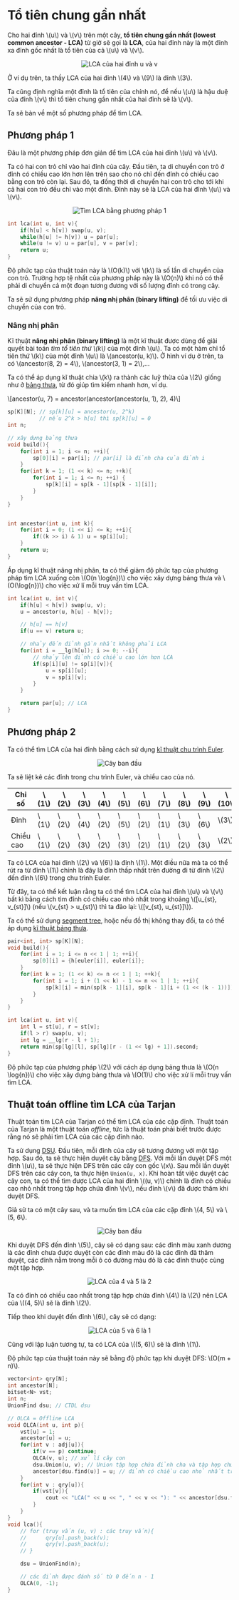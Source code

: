 # Tổ tiên chung gần nhất

Cho hai đỉnh \\(u\\) và \\(v\\) trên một cây, **tổ tiên chung gần nhất (lowest common ancestor - LCA)** từ giờ sẽ gọi là **LCA**, của hai đỉnh này là một đỉnh xa đỉnh gốc nhất là tổ tiên của cả \\(u\\) và \\(v\\).

<center>
<img src="../images/lca_example.png" alt="LCA của hai đỉnh u và v"/>
</center>

Ở ví dụ trên, ta thầy LCA của hai đỉnh \\(4\\) và \\(9\\) là đỉnh \\(3\\).

Ta cũng định nghĩa một đỉnh là tổ tiên của chính nó, để nếu \\(u\\) là hậu duệ của đỉnh \\(v\\) thì tổ tiên chung gần nhất của hai đỉnh sẽ là \\(v\\).

Ta sẽ bàn về một số phương pháp để tìm LCA.

## Phương pháp 1

Đâu là một phương pháp đơn giản để tìm LCA của hai đỉnh \\(u\\) và \\(v\\).

Ta có hai con trỏ chỉ vào hai đỉnh của cây. Đầu tiên, ta di chuyển con trỏ ở đỉnh có chiều cao lớn hơn lên trên sao cho nó chỉ đến đỉnh có chiều cao bằng con trỏ còn lại. Sau đó, ta đồng thời di chuyển hai con trỏ cho tới khi cả hai con trỏ đều chỉ vào một đỉnh. Đỉnh này sẽ là LCA của hai đỉnh \\(u\\) và \\(v\\).

<center>
<img src="../images/lca_find_1.png" alt="Tìm LCA bằng phương pháp 1"/>
</center>

```C++
int lca(int u, int v){
	if(h[u] < h[v]) swap(u, v);
	while(h[u] != h[v]) u = par[u];
	while(u != v) u = par[u], v = par[v];
	return u;
}
```

Độ phức tạp của thuật toán này là \\(O(k)\\) với \\(k\\) là số lần di chuyển của con trỏ. Trường hợp tệ nhất của phương pháp này là \\(O(n)\\) khi nó có thể phải di chuyển cả một đoạn tương đương với số lượng đỉnh có trong cây.

Ta sẽ sử dụng phương pháp **nâng nhị phân (binary lifting)** để tối ưu việc di chuyển của con trỏ.

### Nâng nhị phân

Kĩ thuật **nâng nhị phân (binary lifting)** là một kĩ thuật được dùng để giải quyết bài toán *tìm tổ tiên thứ \\(k\\)* của một đỉnh \\(u\\). Ta có một hàm chỉ tổ tiên thứ \\(k\\) của một đỉnh \\(u\\) là \\(ancestor(u, k)\\). Ở hình ví dụ ở trên, ta có \\(ancestor(8, 2) = 4\\), \\(ancestor(3, 1) = 2\\),...

Ta có thể áp dụng kĩ thuật chia \\(k\\) ra thành các luỹ thừa của \\(2\\) giống như ở [bảng thưa](../data-structures/sparse-table.md), từ đó giúp tìm kiếm nhanh hơn, ví dụ.

\\[ancestor(u, 7) = ancestor(ancestor(ancestor(u, 1), 2), 4)\\]

```C++
sp[K][N]; // sp[k][u] = ancestor(u, 2^k)
          // nếu 2^k > h[u] thì sp[k][u] = 0
int n;

// xây dựng bảng thưa
void build(){
	for(int i = 1; i <= n; ++i){
		sp[0][i] = par[i]; // par[i] là đỉnh cha của đỉnh i
	}
	for(int k = 1; (1 << k) <= n; ++k){
		for(int i = 1; i <= n; ++i) {
			sp[k][i] = sp[k - 1][sp[k - 1][i]];
		}
	}
}


int ancestor(int u, int k){
	for(int i = 0; (1 << i) <= k; ++i){
		if((k >> i) & 1) u = sp[i][u];
	}
	return u;
}
```

Áp dụng kĩ thuật nâng nhị phân, ta có thể giảm độ phức tạp của phương pháp tìm LCA xuống còn \\(O(n \log{n})\\) cho việc xây dựng bảng thưa và \\(O(\log{n})\\) cho việc xử lí mỗi truy vấn tìm LCA.

```C++
int lca(int u, int v){
	if(h[u] < h[v]) swap(u, v);
	u = ancestor(u, h[u] - h[v]); 

	// h[u] == h[v]
	if(u == v) return u;

	// nhảy đến đỉnh gần nhất không phải LCA
	for(int i = __lg(h[u]); i >= 0; --i){
		// nhảy lên đỉnh có chiều cao lớn hơn LCA
		if(sp[i][u] != sp[i][v]){ 
			u = sp[i][u];
			v = sp[i][v];
		}
	}

	return par[u]; // LCA
}
```

## Phương pháp 2

Ta có thể tìm LCA của hai đỉnh bằng cách sử dụng [kĩ thuật chu trình Euler](euler-tour-technique.md).

<center>
<img src="../images/lca_init.png" alt="Cây ban đầu"/>
</center>

Ta sẽ liệt kê các đỉnh trong chu trình Euler, và chiều cao của nó. 

|Chỉ số|\\(1\\)|\\(2\\)|\\(3\\)|\\(4\\)|\\(5\\)|\\(6\\)|\\(7\\)|\\(8\\)|\\(9\\)|\\(10\\)|\\(11\\)|
|---|---|---|---|---|---|---|---|---|---|---|---|
|Đỉnh|\\(1\\)|\\(2\\)|\\(4\\)|\\(2\\)|\\(5\\)|\\(2\\)|\\(1\\)|\\(3\\)|\\(6\\)|\\(3\\)|\\(1\\)|
|Chiều cao|\\(1\\)|\\(2\\)|\\(3\\)|\\(2\\)|\\(3\\)|\\(2\\)|\\(1\\)|\\(2\\)|\\(3\\)|\\(2\\)|\\(1\\)|


Ta có LCA của hai đỉnh \\(2\\) và \\(6\\) là đỉnh \\(1\\). Một điều nữa mà ta có thể rút ra từ đỉnh \\(1\\) chính là đây là đỉnh thấp nhất trên đường đi từ đỉnh \\(2\\) đến đỉnh \\(6\\) trong chu trình Euler.

Từ đây, ta có thể kết luận rằng ta có thể tìm LCA của hai đỉnh \\(u\\) và \\(v\\) bất kì bằng cách tìm đỉnh có chiều cao nhỏ nhất trong khoảng \\([u_{st}, v_{st}]\\) (nếu \\(v_{st} > u_{st}\\) thì ta đảo lại: \\([v_{st}, u_{st}]\\)).

Ta có thể sử dụng [segment tree](../data-structures/segment-tree.md), hoặc nếu đồ thị không thay đổi, ta có thể áp dụng [kĩ thuật bảng thưa](../data-structures/sparse-table.md). 

```C++
pair<int, int> sp[K][N];
void build(){
    for(int i = 1; i <= n << 1 | 1; ++i){
        sp[0][i] = {h[euler[i]], euler[i]};
    }
    for(int k = 1; (1 << k) <= n << 1 | 1; ++k){
        for(int i = 1; i + (1 << k) - 1 <= n << 1 | 1; ++i){
            sp[k][i] = min(sp[k - 1][i], sp[k - 1][i + (1 << (k - 1))]);
        }
    }
}

int lca(int u, int v){
	int l = st[u], r = st[v];
	if(l > r) swap(u, v);
    int lg = __lg(r - l + 1);
    return min(sp[lg][l], sp[lg][r - (1 << lg) + 1]).second;
}
```

Độ phức tạp của phương pháp \\(2\\) với cách áp dụng bảng thưa là \\(O(n \log{n})\\) cho việc xây dựng bảng thưa và \\(O(1)\\) cho việc xử lí mỗi truy vấn tìm LCA.

## Thuật toán offline tìm LCA của Tarjan

Thuật toán tìm LCA của Tarjan có thể tìm LCA của các cặp đỉnh. Thuật toán của Tarjan là một thuật toán *offline*, tức là thuật toán phải biết trước được rằng nó sẽ phải tìm LCA của các cặp đỉnh nào.

Ta sử dụng [DSU](../data-structures/dsu.md). Đầu tiên, mỗi đỉnh của cây sẽ tương đương với một tập hợp. Sau đó, ta sẽ thực hiện duyêt cây bằng [DFS](dfs.md). Với mỗi lần duyệt DFS một đỉnh \\(u\\), ta sẽ thực hiện DFS trên các cây con gốc \\(x\\). Sau mỗi lần duyệt DFS trên các cây con, ta thực hiện `Union(u, x)`. Khi hoàn tất việc duyệt các cây con, ta có thể tìm được LCA của hai đỉnh \\((u, v)\\) chính là đỉnh có chiều cao nhỏ nhất trong tập hợp chứa đỉnh \\(v\\), nếu đỉnh \\(v\\) đã được thăm khi duyệt DFS.

Giả sử ta có một cây sau, và ta muốn tìm LCA của các cặp đỉnh \\(4, 5\\) và \\(5, 6\\).

<center>
<img src="../images/OLCA_init.png" alt="Cây ban đầu"/>
</center>

Khi duyệt DFS đến đỉnh \\(5\\), cây sẽ có dạng sau: các đỉnh màu xanh dương là các đỉnh chưa được duyệt còn các đỉnh màu đỏ là các đỉnh đã thăm duyệt, các đỉnh nằm trong mỗi ô có đường màu đỏ là các đỉnh thuộc cùng một tập hợp. 

<center>
<img src="../images/OLCA_4_5.png" alt="LCA của 4 và 5 là 2"/>
</center>

Ta có đỉnh có chiều cao nhất trong tập hợp chứa đỉnh \\(4\\) là \\(2\\) nên LCA của \\((4, 5)\\) sẽ là đỉnh \\(2\\).

Tiếp theo khi duyệt đến đỉnh \\(6\\), cây sẽ có dạng:

<center>
<img src="../images/OLCA_5_6.png" alt="LCA của 5 và 6 là 1"/>
</center>

Cũng với lập luận tương tự, ta có LCA của \\((5, 6)\\) sẽ là đỉnh \\(1\\).

Độ phức tạp của thuật toán này sẽ bằng độ phức tạp khi duyệt DFS: \\(O(m + n)\\).

```C++
vector<int> qry[N];
int ancestor[N];
bitset<N> vst;
int n;
UnionFind dsu; // CTDL dsu

// OLCA = Offline LCA
void OLCA(int u, int p){
	vst[u] = 1;
	ancestor[u] = u;
	for(int v : adj[u]){
		if(v == p) continue;
		OLCA(v, u); // xử lí cây con
		dsu.Union(u, v); // Union tập hợp chứa đỉnh cha và tập hợp chứa đỉnh con
		ancestor[dsu.find(u)] = u; // đỉnh có chiều cao nhỏ nhất trong tập hợp chứa đỉnh u
	}
	for(int v : qry[u]){
		if(vst[v]){
			cout << "LCA(" << u << ", " << v << "): " << ancestor[dsu.find(v)] << '\n';
		}
	}
}
void lca(){
	// for (truy vấn (u, v) : các truy vấn){
	//		qry[u].push_back(v);	
	//		qry[v].push_back(u);	
	// }

	dsu = UnionFind(n);

	// các đỉnh được đánh số từ 0 đến n - 1
	OLCA(0, -1);
}
```
